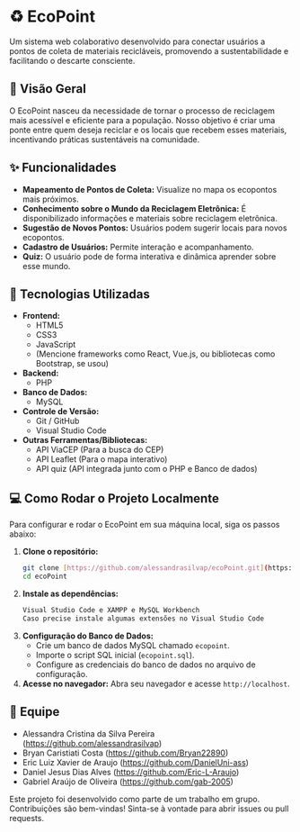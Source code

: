 # ♻️ EcoPoint

Um sistema web colaborativo desenvolvido para conectar usuários a pontos de coleta de materiais recicláveis, promovendo a sustentabilidade e facilitando o descarte consciente.

## 🌟 Visão Geral

O EcoPoint nasceu da necessidade de tornar o processo de reciclagem mais acessível e eficiente para a população. Nosso objetivo é criar uma ponte entre quem deseja reciclar e os locais que recebem esses materiais, incentivando práticas sustentáveis na comunidade.

## ✨ Funcionalidades

* **Mapeamento de Pontos de Coleta:** Visualize no mapa os ecopontos mais próximos.
* **Conhecimento sobre o Mundo da Reciclagem Eletrônica:** É disponibilizado informações e materiais sobre reciclagem eletrônica.
* **Sugestão de Novos Pontos:** Usuários podem sugerir locais para novos ecopontos.
* **Cadastro de Usuários:** Permite interação e acompanhamento.
* **Quiz:** O usuário pode de forma interativa e dinâmica aprender sobre esse mundo.

## 🚀 Tecnologias Utilizadas

* **Frontend:**
    * HTML5
    * CSS3
    * JavaScript
    * (Mencione frameworks como React, Vue.js, ou bibliotecas como Bootstrap, se usou)
* **Backend:**
    * PHP
* **Banco de Dados:**
    * MySQL
* **Controle de Versão:**
    * Git / GitHub
    * Visual Studio Code
* **Outras Ferramentas/Bibliotecas:**
    * API ViaCEP (Para a busca do CEP)
    * API Leaflet (Para o mapa interativo)
    * API quiz (API integrada junto com o PHP e Banco de dados)

## 💻 Como Rodar o Projeto Localmente

Para configurar e rodar o EcoPoint em sua máquina local, siga os passos abaixo:

1.  **Clone o repositório:**
    ```bash
    git clone [https://github.com/alessandrasilvap/ecoPoint.git](https://github.com/alessandrasilvap/ecoPoint.git)
    cd ecoPoint
    ```
2.  **Instale as dependências:**
    ```bash
    Visual Studio Code e XAMPP e MySQL Workbench
    Caso precise instale algumas extensões no Visual Studio Code
    ```
3.  **Configuração do Banco de Dados:**
    * Crie um banco de dados MySQL chamado `ecopoint`.
    * Importe o script SQL inicial (`ecopoint.sql`).
    * Configure as credenciais do banco de dados no arquivo de configuração.
4.  **Acesse no navegador:**
    Abra seu navegador e acesse `http://localhost`.
    

## 👥 Equipe

* Alessandra Cristina da Silva Pereira (https://github.com/alessandrasilvap)
* Bryan Caristiati Costa (https://github.com/Bryan22890)
* Eric Luiz Xavier de Araujo (https://github.com/DanielUni-ass)
* Daniel Jesus Dias Alves (https://github.com/Eric-L-Araujo)
* Gabriel Araújo de Oliveira (https://github.com/gab-2005)

Este projeto foi desenvolvido como parte de um trabalho em grupo. Contribuições são bem-vindas! Sinta-se à vontade para abrir issues ou pull requests.
